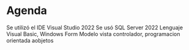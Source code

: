 # Agenda
Se utilizó el IDE Visual Studio 2022
Se usó SQL Server 2022
Lenguaje Visual Basic, Windows Form
Modelo vista controlador, programacion orientada aobjetos
